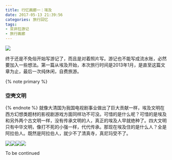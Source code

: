 ```yaml
---
title: 行忆画廊一：埃及
date: 2017-05-13 21:39:56
categories: 旅行回忆
tags:
- 亚非拉游记
- 旅行画廊
---
```

<img src="/images/egypt/feature.jpg" class="img-1f" />

终于还是不免俗开始写游记了，而且是对着照片写。游记也不能写成流水账，必然要加入一些想法。第一篇从埃及开始，本次旅行时间是2013年1月，是直至这篇文章为止，最后一次纯休闲，自费旅游。

<!-- more -->
{% note primary %}
### 空壳文明
{% endnote %}
就像大清国为我国电视剧事业做出了巨大贡献一样，埃及文明在西方幻想类题材的影视剧游戏方面同样功不可没。可惜的是什么呢？可惜的是埃及和另外两个古文明一样，没有传承文明的人，真正的埃及人早就绝种了。四大文明只有中华文明，像打不死的小强一样，代代传承。那现在埃及住的是什么人？全是阿拉伯人。既然是阿拉伯人，就少不了清真寺，真尼玛受不了。

<img src="/images/egypt/IMG_1505.jpg" class="img-h" /><img src="/images/egypt/IMG_1509.jpg" class="img-h" /><img src="/images/egypt/IMG_1519.jpg" class="img-h" /><img src="/images/egypt/IMG_1523.jpg" class="img-h" />

To be continued
